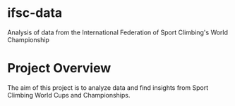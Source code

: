 # ifsc-data
Analysis of data from the International Federation of Sport Climbing's World Championship

# Project Overview
The aim of this project is to analyze data and find insights from Sport Climbing World Cups and Championships.
